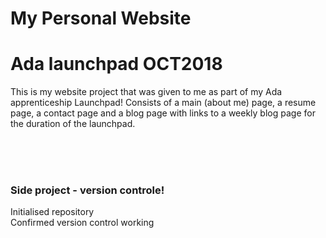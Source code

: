 <h1>My Personal Website</h1>
<h1>Ada launchpad OCT2018</h2>

<p>
This is my website project that was given to me as part of my Ada apprenticeship Launchpad! Consists of a main (about me) page, a resume page, a contact page and a blog page with links to a weekly blog page for the duration of the launchpad.
</p>


<br><br><br>
<h3>Side project - version controle!</h3>
Initialised repository<br>
Confirmed version control working
